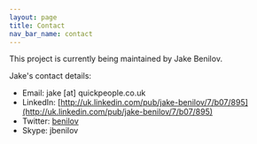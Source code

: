 ```yaml
---
layout: page
title: Contact
nav_bar_name: contact
---
```

This project is currently being maintained by Jake Benilov.

Jake's contact details:

*  Email: jake \[at\] quickpeople.co.uk
*  LinkedIn: [http://uk.linkedin.com/pub/jake-benilov/7/b07/895](http://uk.linkedin.com/pub/jake-benilov/7/b07/895)
*  Twitter: [benilov](https://twitter.com/benilov)
*  Skype: jbenilov